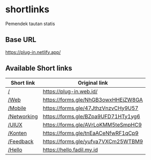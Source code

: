 # shortlinks

Pemendek tautan statis

## Base URL

https://plug-in.netlify.app/

## Available Short links

| Short link   | Original link  |
|-------------|----------------|
| [/](https://plug-in.netlify.app/)  |  https://plug-in.web.id/ | 
| [/Web](https://plug-in.netlify.app/Web)  |  https://forms.gle/NhGB3owxHHEjZW8GA | 
| [/Mobile](https://plug-in.netlify.app/Mobile)  |  https://forms.gle/47JthzVnzvCHy9U57 | 
| [/Networking](https://plug-in.netlify.app/Networking)  |  https://forms.gle/BZpa9UFD71HTy1yg6 | 
| [/UIUX](https://plug-in.netlify.app/UIUX)  |  https://forms.gle/AVrLoKMM5teSmpHC9 | 
| [/Konten](https://plug-in.netlify.app/Konten)  |  https://forms.gle/tnEaACeNfwRF1qCp9 | 
| [/Feedback](https://plug-in.netlify.app/Feedback)  |  https://forms.gle/yufva7VXCm25WTBM9 | 
| [/Hello](https://short.fadil.my.id/Hello)  |  https://hello.fadil.my.id | 
